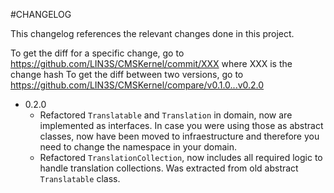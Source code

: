 #CHANGELOG

This changelog references the relevant changes done in this project.

To get the diff for a specific change, go to https://github.com/LIN3S/CMSKernel/commit/XXX where XXX is the change hash 
To get the diff between two versions, go to https://github.com/LIN3S/CMSKernel/compare/v0.1.0...v0.2.0

* 0.2.0
    * Refactored `Translatable` and `Translation` in domain, now are implemented as interfaces. In case you were
    using those as abstract classes, now have been moved to infraestructure and therefore you need to change the namespace
    in your domain.
    * Refactored `TranslationCollection`, now includes all required logic to handle translation collections. Was extracted
    from old abstract `Translatable` class.
